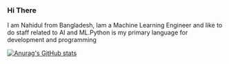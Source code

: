 ### Hi There 

I am Nahidul from Bangladesh, Iam a Machine Learning Engineer and like to do staff related to AI and ML.Python is my primary language for development and programming


[![Anurag's GitHub stats](https://github-readme-stats.vercel.app/api?username=analyticalnahid)](https://github.com/anuraghazra/github-readme-stats)
